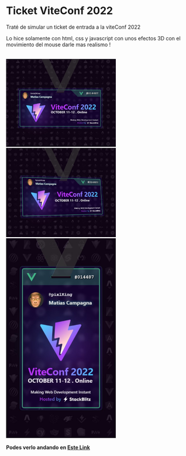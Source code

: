 # Ticket ViteConf 2022
Traté de simular un ticket de entrada a la viteConf 2022

Lo hice solamente con html, css y javascript con unos efectos 3D con el movimiento del mouse darle mas realismo !
<br>
<br>

<img src="./img/ticketcard-preview1.jpg" alt="Ticketcard imagen preview" width="300px" />
<img src="./img/ticketcard-preview2.jpg" alt="Ticketcard imagen preview" width="300px" />
<br>
<img src="./img/ticketcard-preview3.jpg" alt="Ticketcard imagen preview" width="300px" />

<br>

**Podes verlo andando en [Este Link](https://pixlking.github.io/ticketcard/)**